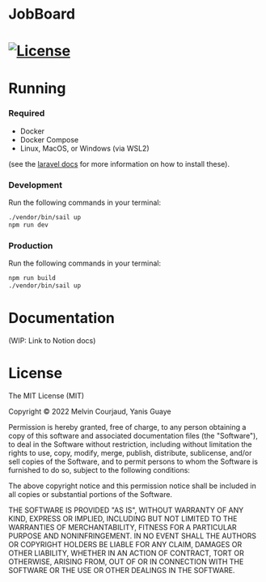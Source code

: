 # JobBoard  
[![License](https://img.shields.io/github/license/MisterPeModder/JobBoard)](https://github.com/MisterPeModder/JobBoard)
=========================

# Running

### Required
* Docker
* Docker Compose
* Linux, MacOS, or Windows (via WSL2)

(see the [laravel docs](https://laravel.com/docs/9.x/installation#laravel-and-docker) for more information on how to install these).

### Development 

Run the following commands in your terminal:
```sh
./vendor/bin/sail up
npm run dev
```

### Production 

Run the following commands in your terminal:
```sh
npm run build
./vendor/bin/sail up
```

# Documentation

(WIP: Link to Notion docs)

# License

The MIT License (MIT)

Copyright © 2022 Melvin Courjaud, Yanis Guaye

Permission is hereby granted, free of charge, to any person obtaining a copy of this software and associated documentation files (the "Software"), to deal in the Software without restriction, including without limitation the rights to use, copy, modify, merge, publish, distribute, sublicense, and/or sell copies of the Software, and to permit persons to whom the Software is furnished to do so, subject to the following conditions:

The above copyright notice and this permission notice shall be included in all copies or substantial portions of the Software.

THE SOFTWARE IS PROVIDED "AS IS", WITHOUT WARRANTY OF ANY KIND, EXPRESS OR IMPLIED, INCLUDING BUT NOT LIMITED TO THE WARRANTIES OF MERCHANTABILITY, FITNESS FOR A PARTICULAR PURPOSE AND NONINFRINGEMENT. IN NO EVENT SHALL THE AUTHORS OR COPYRIGHT HOLDERS BE LIABLE FOR ANY CLAIM, DAMAGES OR OTHER LIABILITY, WHETHER IN AN ACTION OF CONTRACT, TORT OR OTHERWISE, ARISING FROM, OUT OF OR IN CONNECTION WITH THE SOFTWARE OR THE USE OR OTHER DEALINGS IN THE SOFTWARE.
